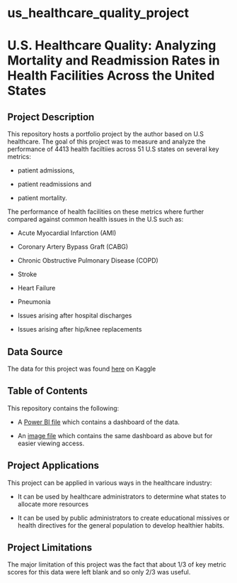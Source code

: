 # us_healthcare_quality_project

# **U.S. Healthcare Quality: Analyzing Mortality and Readmission Rates in Health Facilities Across the United States**

## **Project Description**

This repository hosts a portfolio project by the author based on U.S healthcare. The goal of this project was to measure and analyze the performance of 4413 health faciltiies across 51 U.S states on several key metrics: 

* patient admissions, 

* patient readmissions and 

* patient mortality. 

The performance of health facilities on these metrics where further compared against common health issues in the U.S such as: 

* Acute Myocardial Infarction (AMI)

* Coronary Artery Bypass Graft (CABG)

* Chronic Obstructive Pulmonary Disease (COPD) 

* Stroke

* Heart Failure 

* Pneumonia

* Issues arising after hospital discharges

* Issues arising after hip/knee replacements

## **Data Source**

The data for this project was found [here](https://www.kaggle.com/datasets/thedevastator/us-healthcare-readmissions-and-mortality) on Kaggle

## **Table of Contents**

This repository contains the following: 

* A [Power BI file](https://github.com/deengini/us_healthcare_quality_project/blob/main/hospital_viz.pbix) which contains a dashboard of the data. 

* An [image file](https://github.com/deengini/us_healthcare_quality_project/blob/main/hospital_viz.jpg) which contains the same dashboard as above but for easier viewing access. 

## **Project Applications**

This project can be applied in various ways in the healthcare industry: 

* It can be used by healthcare administrators to determine what states to allocate more resources 

* It can be used by public administrators to create educational missives or health directives for the general population to develop healthier habits. 

## **Project Limitations**

The major limitation of this project was the fact that about 1/3 of key metric scores for this data were left blank and so only 2/3 was useful. 
